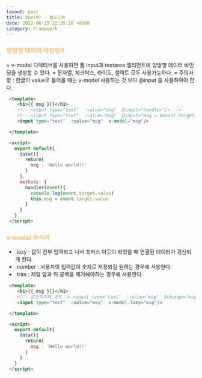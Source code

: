 ```yaml
---
layout: post
title: Vue(9) - 컴포넌트
date: 2022-06-15 22:35:18 +0900
category: Framework
---
```


### <span style="color:#febc68;font-weight:bold">양방향 데이터 바인딩!!</span>  
 = v-model 디렉티브를 사용하면 폼 input과 textarea 엘리먼트에 양방향 데이터 바인딩을 생성할 수 있다.
 = 문자열, 체크박스, 라이도, 셀렉트 모두 사용가능하다.
 = 주의사항 : 한글이 value로 들어올 때는 v-model 사용하는 것 보다 @input 을 사용하여야 한다.

 ```html
  <template>
     <h1>{{ msg }}}</h1>
     <!-- <input type="text"  :value="msg"  @input="handler"/> -->
     <!-- <input type="text"  :value="msg"  @input="msg = $event.target.value"/> -->
     <input type="text"  :value="msg"  v-model="msg"/>

  </template>

  <script>
    export default{
      data(){
        return{
          msg : 'Hello world!!'
        }
      },
      methods: {
        handler(event){
          console.log(event.target.value)
          this.msg = event.target.value
        }
      }
    }
  </script>
  ``` 
### <span style="color:#febc68;font-weight:bold">v-model 수식어</span> 
- .lazy : 값이 전부 입력되고 나서 포커스 아웃이 되었을 때 연결된 데이터가 갱신되게 한다.
- .number : 사용자의 입력값이 숫자로 저장되길 원하는 경우에 사용한다.
- .trim : 제일 앞과 뒤 공백을 제거해야하는 경우에 사용한다.

 ```html
  <template>
     <h1>{{ msg }}}</h1>
     <!-- 같은의미의 코드 -> <input type="text"  :value="msg"  @change="msg = $event.target.value"/> -->
     <input type="text"  :value="msg"  v-model.lazy="msg"/>

  </template>

  <script>
    export default{
      data(){
        return{
          msg : 'Hello world!!'
        }
      }
    }
  </script>
  ``` 